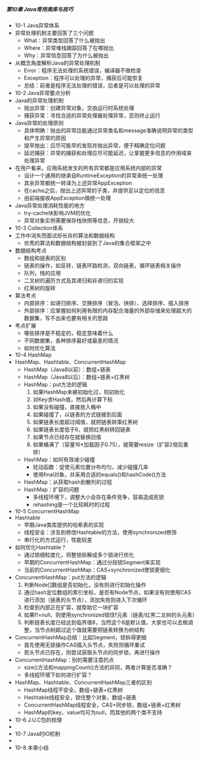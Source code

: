 ##### 第10章 Java常用类库与技巧

-  10-1 Java异常体系
  - 异常处理机制主要回答了三个问题
    - What：异常类型回答了什么被抛出
    - Where：异常堆栈跟踪回答了在哪抛出
    - Why：异常信息回答了为什么被抛出
  - 从概念角度解析Java的异常处理机制
    - Error：程序无法处理的系统错误，编译器不做检查
    - Exception：程序可以处理的异常，捕获后可能恢复
    - 总结：前者是程序无法处理的错误，后者是可以处理的异常
-  10-2 Java异常要点分析
  - Java的异常处理机制
    - 抛出异常：创建异常对象，交由运行时系统处理
    - 捕获异常：寻找合适的异常处理器处理异常，否则终止运行
  - Java异常的处理原则
    - 具体明确：抛出的异常应能通过异常类名和message准确说明异常的类型和产生异常的原因
    - 提早抛出：应尽可能早的发现并抛出异常，便于精确定位问题
    - 延迟捕获：异常的捕获和处理应尽可能延迟，让掌握更多信息的作用域来处理异常
  - 在用户看来，应用系统发生的所有异常都是应用系统内部的异常
    - 设计一个通用的继承自RuntimeException的异常来统一处理
    - 其余异常都统一转译为上述异常AppException
    - 在cache之后，抛出上述异常的子类，并提供足以定位的信息
    - 由前端接收AppException做统一处理
  - Java异常处理消耗性能的地方
    - try-cache块影响JVM的优化
    - 异常对象实例需要保存栈快照等信息，开销较大
-  10-3 Collection体系
  - 工作中消失而面试却长存的算法和数据结构
    - 优秀的算法和数据结构被封装到了Java的集合框架之中
  - 数据结构考点
    - 数组和链表的区别
    - 链表的操作，如反转，链表环路检测，双向链表，循环链表相关操作
    - 队列，栈的应用
    - 二叉树的遍历方式及其递归和非递归的实现
    - 红黑树的旋转
  - 算法考点
    - 内部排序：如递归排序、交换排序（冒泡、快排）、选择排序、插入排序
    - 外部排序：应掌握如何利用有限的内存配合海量的外部存储来处理超大的数据集，写不出来也要有相关的思路
  - 考点扩展
    - 哪些排序是不稳定的，稳定意味着什么
    - 不同数据集，各种排序最好或最差的情况
    - 如何优化算法
-  10-4 HashMap
  - HashMap、Hashtable、ConcurrentHashMap
    - HashMap（Java8以前）：数组+链表
    - HashMap（Java8以后）：数组+链表+红黑树
    - HashMap：put方法的逻辑
      1. 如果HashMap未被初始化过，则初始化
      2. 对Key求Hash值，然后再计算下标
      3. 如果没有碰撞，直接放入桶中
      4. 如果碰撞了，以链表的方式链接到后面
      5. 如果链表长度超过阈值，就把链表转乘红黑树
      6. 如果链表长度低于6，就把红黑树转回链表
      7. 如果节点已经存在就替换旧值
      8. 如果桶满了（容量16*加载因子0.75），就需要resize（扩容2倍后重排）
    - HashMap：如何有效减少碰撞
      - 扰动函数：促使元素位置分布均匀，减少碰撞几率
      - 使用final对象，并采用合适的equals()和hashCode()方法
    - HashMap：从获取hash到散列的过程
    - HashMap：扩容的问题
      - 多线程环境下，调整大小会存在条件竞争，容易造成死锁
      - rehashing是一个比较耗时的过程
-  10-5 ConcurrentHashMap
  - Hashtable
    - 早期Java类库提供的哈希表的实现
    - 线程安全：涉及到修改Hashtable的方法，使用synchronized修饰
    - 串行化的方式运行，性能较差
  - 如何优化Hashtable？
    - 通过锁细粒度化，将整锁拆解成多个锁进行优化
    - 早期的ConcurrentHashMap：通过分段锁Segment来实现
    - 当前的ConcurrentHashMap：CAS+synchronized使锁更细化 
  - ConcurrentHashMap：put方法的逻辑
    1. 判断Node[]数组是否初始化，没有则进行初始化操作
    2. 通过hash定位数组的索引坐标，是否有Node节点，如果没有则使用CAS进行添加（链表的头节点），添加失败则进入下次循环
    3. 检查到内部正在扩容，就帮助它一块扩容
    4. 如果f!=null，则使用synchronized锁住f元素（链表/红黑二叉树的头元素）
    5. 判断链表长度已经达到临界值8，当然这个8是默认值，大家也可以去做调整，当节点树超过这个值就需要把链表转换为树结构
  - ConcurrentHashMap总结：比起Segment，锁拆得更细
    - 首先使用无锁操作CAS插入头节点，失败则循环重试
    - 若头节点已存在，则尝试获取头节点的同步锁，再进行操作
  - ConcurrentHashMap：别的需要注意的点
    - size()方法和mappingCount()方法的异同，两者计算是否准确？
    - 多线程环境下如何进行扩容？
  - HashMap、Hashtable、ConcurrentHashMap三者的区别
    - HashMap线程不安全，数组+链表+红黑树
    - Hashtable线程安全，锁住整个对象，数组+链表
    - ConcurrentHashMap线程安全，CAS+同步锁，数组+链表+红黑树
    - HashMap的key、value均可为null，而其他的两个类不支持
-  10-6 J.U.C包的梳理
  - 
-  10-7 Java的IO机制
  - 
-  10-8 本章小结